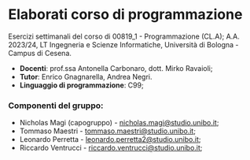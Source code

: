 # Elaborati corso di programmazione
Esercizi settimanali del corso di 00819_1 - Programmazione (CL.A); A.A. 2023/24, LT Ingegneria e Scienze Informatiche, Università di Bologna - Campus di Cesena.
- **Docenti**: prof.ssa Antonella Carbonaro, dott. Mirko Ravaioli;
- **Tutor**: Enrico Gnagnarella, Andrea Negri.
- **Linguaggio di programmazione**: C99;

### Componenti del gruppo:
- Nicholas Magi (capogruppo) - <nicholas.magi@studio.unibo.it>;
- Tommaso Maestri - <tommaso.maestri@studio.unibo.it>;
- Leonardo Perretta - <leonardo.perretta2@studio.unibo.it>;
- Riccardo Ventrucci - <riccardo.ventrucci@studio.unibo.it>;
